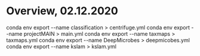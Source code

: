 # Overview, 02.12.2020
conda env export --name classification > centrifuge.yml
conda env export --name projectMAIN > main.yml
conda env export --name taxmaps > taxmaps.yml
conda env export --name DeepMicrobes > deepmicobes.yml
conda env export --name kslam > kslam.yml
